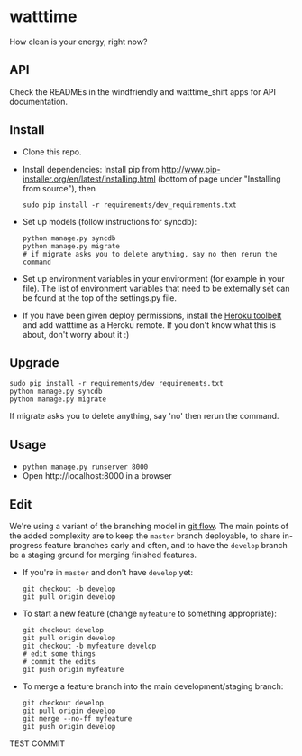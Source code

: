 watttime
========

How clean is your energy, right now?

API
------
Check the READMEs in the windfriendly and watttime_shift apps for API documentation.


Install
-------
* Clone this repo.
* Install dependencies: Install pip from http://www.pip-installer.org/en/latest/installing.html (bottom of page under "Installing from source"), then
    ````
    sudo pip install -r requirements/dev_requirements.txt
    ````    

* Set up models (follow instructions for syncdb):
    ````
    python manage.py syncdb
    python manage.py migrate
    # if migrate asks you to delete anything, say no then rerun the command
    ````

* Set up environment variables in your environment (for example in your  file). The list of environment variables that need to be externally set can be found at the top of the settings.py file.
* If you have been given deploy permissions, install the [Heroku toolbelt](https://toolbelt.heroku.com/) and add watttime as a Heroku remote. If you don't know what this is about, don't worry about it :)


Upgrade
---------
````
sudo pip install -r requirements/dev_requirements.txt
python manage.py syncdb
python manage.py migrate
````
If migrate asks you to delete anything, say 'no' then rerun the command.


Usage
-------
* ````python manage.py runserver 8000````
* Open http://localhost:8000 in a browser


Edit
-----------
We're using a variant of the branching model in [git flow](http://nvie.com/posts/a-successful-git-branching-model/).
The main points of the added complexity are to keep the <code>master</code> branch deployable,
to share in-progress feature branches early and often,
and to have the <code>develop</code> branch be a staging ground for merging finished features.

* If you're in <code>master</code> and don't have <code>develop</code> yet:
    ````
    git checkout -b develop
    git pull origin develop
    ````

* To start a new feature (change <code>myfeature</code> to something appropriate):
    ````
    git checkout develop
    git pull origin develop
    git checkout -b myfeature develop
    # edit some things
    # commit the edits
    git push origin myfeature
    ````

* To merge a feature branch into the main development/staging branch:
    ````
    git checkout develop
    git pull origin develop
    git merge --no-ff myfeature
    git push origin develop
    ````

TEST COMMIT
